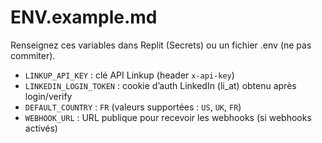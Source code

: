 # ENV.example.md

Renseignez ces variables dans Replit (Secrets) ou un fichier .env (ne pas commiter).

- `LINKUP_API_KEY` : clé API Linkup (header `x-api-key`)
- `LINKEDIN_LOGIN_TOKEN` : cookie d’auth LinkedIn (li_at) obtenu après login/verify
- `DEFAULT_COUNTRY` : `FR` (valeurs supportées : `US`, `UK`, `FR`)
- `WEBHOOK_URL` : URL publique pour recevoir les webhooks (si webhooks activés)
